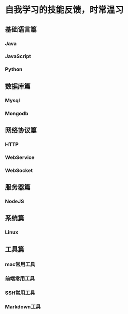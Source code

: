 # 自我学习的技能反馈，时常温习

## 基础语言篇
### Java
### JavaScript
### Python

## 数据库篇
### Mysql
### Mongodb

## 网络协议篇
### HTTP
### WebService
### WebSocket

## 服务器篇
### NodeJS

## 系统篇
### Linux


## 工具篇
### mac常用工具
### 前端常用工具
### SSH常用工具
### Markdown工具

